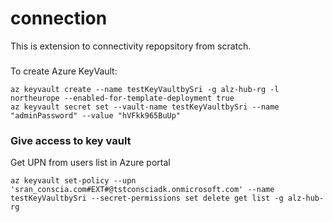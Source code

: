 # connection
This is extension to connectivity repopsitory from scratch.
###

To create Azure KeyVault:

```
az keyvault create --name testKeyVaultbySri -g alz-hub-rg -l northeurope --enabled-for-template-deployment true
az keyvault secret set --vault-name testKeyVaultbySri --name "adminPassword" --value "hVFkk965BuUp"
```

### Give access to key vault
Get UPN from users list in Azure portal

```
az keyvault set-policy --upn 'sran_conscia.com#EXT#@tstconsciadk.onmicrosoft.com' --name testKeyVaultbySri --secret-permissions set delete get list -g alz-hub-rg
```